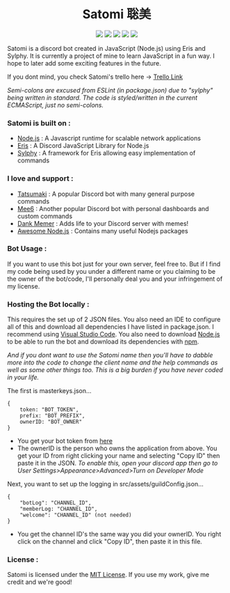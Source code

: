 <h1 align="center">Satomi 聡美</h1>
<p align="center">
<a title="Release" href="https://github.com/stellarsdev/satomi/releases"><img src="https://img.shields.io/github/release/stellarsdev/satomi.svg?style=flat-square"></a>
<a title="DavidDM" href="https://david-dm.org/stellarsdev/satomi"><img src="https://img.shields.io/david/stellarsdev/satomi.svg?style=flat-square"></a>
<a title="TravisCI" href="https://travis-ci.org/stellarsdev/satomi"><img src="https://img.shields.io/travis/stellarsdev/satomi.svg?style=flat-square"></a>
<a title="license" href="https://choosealicense.com/licenses/mit/"><img src="https://img.shields.io/badge/license-MIT%20License-blue.svg?style=flat-square"></a>
<img src="https://stellarsdev.github.io/assets/images/satomi.png">
</p>

Satomi is a discord bot created in JavaScript (Node.js) using Eris and Sylphy. It is currently a project of mine to learn JavaScript in a fun way. I hope to later add some exciting features in the future.

If you dont mind, you check Satomi's trello here -> [Trello Link](https://trello.com/b/TRspnxiz/satomi)

*Semi-colons are excused from ESLint (in package.json) due to "sylphy" being written in standard. The code is styled/written in the current ECMAScript, just no semi-colons.*

### Satomi is built on :
* [Node.js](https://nodejs.org/en/) : A Javascript runtime for scalable network applications
* [Eris](https://github.com/abalabahaha/eris) : A Discord JavaScript Library for Node.js
* [Sylphy](https://github.com/pyraxo/sylphy) : A framework for Eris allowing easy implementation of commands

### I love and support :
* [Tatsumaki](https://tatsumaki.xyz) : A popular Discord bot with many general purpose commands
* [Mee6](https://github.com/cookkkie/mee6) : Another popular Discord bot with personal dashboards and custom commands
* [Dank Memer](https://github.com/melmsie/Dank-Memer) : Adds life to your Discord server with memes!
* [Awesome Node.js](https://github.com/sindresorhus/awesome-nodejs) : Contains many useful Nodejs packages

### Bot Usage :
If you want to use this bot just for your own server, feel free to. But if I find my code being used by you under a different name or you claiming to be the owner of the bot/code, I'll personally deal you and your infringement of my license.

### Hosting the Bot locally :
This requires the set up of 2 JSON files. You also need an IDE to configure all of this and download all dependencies I have listed in package.json. I recommend using [Visual Studio Code](https://code.visualstudio.com/). You also need to download [Node.js](https://nodejs.org/en/) to be able to run the bot and download its dependencies with [npm](https://www.npmjs.com/).

*And if you dont want to use the Satomi name then you'll have to dabble more into the code to change the client name and the help commands as well as some other things too. This is a big burden if you have never coded in your life.*

The first is masterkeys.json...
```
{
    token: "BOT_TOKEN",
    prefix: "BOT_PREFIX",
    ownerID: "BOT_OWNER"
}
```
* You get your bot token from [here](https://discordapp.com/developers/applications/me)
* The ownerID is the person who owns the application from above. You get your ID from right clicking your name and selecting "Copy ID" then paste it in the JSON. *To enable this, open your discord app then go to User Settings>Appearance>Advanced>Turn on Developer Mode*

Next, you want to set up the logging in src/assets/guildConfig.json...
```
{
    "botLog": "CHANNEL_ID",
    "memberLog: "CHANNEL_ID",
    "welcome": "CHANNEL_ID" (not needed)
}
```
* You get the channel ID's the same way you did your ownerID. You right click on the channel and click "Copy ID", then paste it in this file.

### License :
Satomi is licensed under the [MIT License](https://github.com/stellarsdev/satomibot/blob/master/LICENSE). If you use my work, give me credit and we're good!

